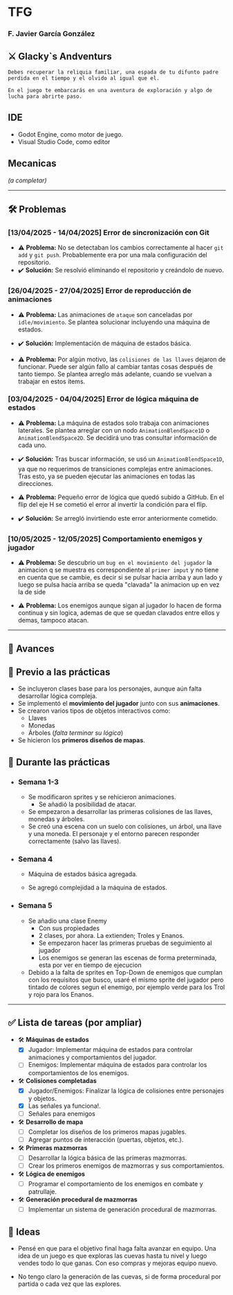 # TFG

### F. Javier García González

## ⚔️ Glacky`s Andventurs

    Debes recuperar la reliquia familiar, una espada de tu difunto padre
    perdida en el tiempo y el olvido al igual que el.

    En el juego te embarcarás en una aventura de exploración y algo de lucha para abrirte paso.

## IDE

- Godot Engine, como motor de juego.
- Visual Studio Code, como editor

## Mecanicas

_(a completar)_

---

## 🛠️ Problemas

### [13/04/2025 - 14/04/2025] Error de sincronización con Git

- ⚠️ **Problema:** No se detectaban los cambios correctamente al hacer `git add` y `git push`.
  Probablemente era por una mala configuración del repositorio.
- ✔️ **Solución:** Se resolvió eliminando el repositorio y creándolo de nuevo.

### [26/04/2025 - 27/04/2025] Error de reproducción de animaciones

- ⚠️ **Problema:** Las animaciones de `ataque` son canceladas por `idle/movimiento`. Se plantea solucionar incluyendo una máquina de estados.
- ✔️ **Solución:** Implementación de máquina de estados básica.

- ⚠️ **Problema:** Por algún motivo, las `colisiones de las llaves` dejaron de funcionar. Puede ser algún fallo al cambiar tantas cosas después de tanto tiempo. Se plantea arreglo más adelante, cuando se vuelvan a trabajar en estos ítems.

### [03/04/2025 - 04/04/2025] Error de lógica máquina de estados

- ⚠️ **Problema:** La máquina de estados solo trabaja con animaciones laterales. Se plantea arreglar con un nodo `AnimationBlendSpace1D` o `AnimationBlendSpace2D`. Se decidirá uno tras consultar información de cada uno.
- ✔️ **Solución:** Tras buscar información, se usó un `AnimationBlendSpace1D`, ya que no requerimos de transiciones complejas entre animaciones. Tras esto, ya se pueden ejecutar las animaciones en todas las direcciones.

- ⚠️ **Problema:** Pequeño error de lógica que quedó subido a GitHub. En el flip del eje H se cometió el error al invertir la condición para el flip.
- ✔️ **Solución:** Se arregló invirtiendo este error anteriormente cometido.

### [10/05/2025 - 12/05/2025] Comportamiento enemigos y jugador

- ⚠️ **Problema:** Se descubrio un `bug en el movimiento del jugador` la animacion q se muestra es correspondiente al `primer imput` y no tiene en cuenta que se cambie, es decir si se pulsar hacia arriba y aun lado y luego se pulsa hacia arriba se queda "clavada" la animacion up en vez la de side

- ⚠️ **Problema:** Los enemigos aunque sigan al jugador lo hacen de forma continua y sin logica, ademas de que se quedan clavados entre ellos y demas, tampoco atacan.

---

## 🚀 Avances

## 🔹 Previo a las prácticas

- Se incluyeron clases base para los personajes, aunque aún falta desarrollar lógica compleja.
- Se implementó el **movimiento del jugador** junto con sus **animaciones**.
- Se crearon varios tipos de objetos interactivos como:
  - Llaves
  - Monedas
  - Árboles
  (_falta terminar su lógica_)
- Se hicieron los **primeros diseños de mapas**.

## 🔹 Durante las prácticas

- ### Semana 1-3

  - Se modificaron sprites y se rehicieron animaciones.
    - Se añadió la posibilidad de atacar.
  - Se empezaron a desarrollar las primeras colisiones de las llaves, monedas y árboles.
  - Se creó una escena con un suelo con colisiones, un árbol, una llave y una moneda. El personaje y el entorno parecen responder correctamente (salvo las llaves).

- ### Semana 4

  - Máquina de estados básica agregada.

  - Se agregó complejidad a la máquina de estados.

- ### Semana 5

  - Se añadio una clase Enemy
    - Con sus propiedades
    - 2 clases, por ahora. La extienden; Troles y Enanos.
    - Se empezaron hacer las primeras pruebas de seguimiento al jugador
    - Los enemigos se generan las escenas de forma preterminada, esta por ver en tiempo de ejecucion
  - Debido a la falta de sprites en Top-Down de enemigos que cumplan con los requisitos que busco, usaré el mismo sprite del jugador pero tintado de colores segun el enemigo, por ejemplo verde para los Trol y rojo para los Enanos.

---

## ✅ Lista de tareas (por ampliar)

- 🛠️ **Máquinas de estados**
  - [x] Jugador: Implementar máquina de estados para controlar animaciones y comportamientos del jugador.
  - [ ] Enemigos: Implementar máquina de estados para controlar los comportamientos de los enemigos.

- 🛠️ **Colisiones completadas**
  - [x] Jugador/Enemigos: Finalizar la lógica de colisiones entre personajes y objetos.
  - [x] Las señales ya funciona!.
  - [ ] Señales para enemigos

- 🛠️ **Desarrollo de mapa**
  - [ ] Completar los diseños de los primeros mapas jugables.
  - [ ] Agregar puntos de interacción (puertas, objetos, etc.).

- 🛠️ **Primeras mazmorras**
  - [ ] Desarrollar la lógica básica de las primeras mazmorras.
  - [ ] Crear los primeros enemigos de mazmorras y sus comportamientos.

- 🛠️ **Lógica de enemigos**
  - [ ] Programar el comportamiento de los enemigos en combate y patrullaje.

- 🛠️ **Generación procedural de mazmorras**
  - [ ] Implementar un sistema de generación procedural de mazmorras.

## 🧠 Ideas

- Pensé en que para el objetivo final haga falta avanzar en equipo. Una idea de un juego es que exploras las cuevas hasta tu nivel y luego vendes todo lo que ganas. Con eso compras y mejoras equipo nuevo.

- No tengo claro la generación de las cuevas, si de forma procedural por partida o cada vez que las explores.
